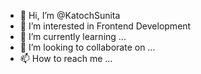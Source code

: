 - 👋 Hi, I’m @KatochSunita
- 👀 I’m interested in Frontend Development
- 🌱 I’m currently learning ...
- 💞️ I’m looking to collaborate on ...
- 📫 How to reach me ...

<!---
KatochSunita/KatochSunita is a ✨ special ✨ repository because its `README.md` (this file) appears on your GitHub profile.
You can click the Preview link to take a look at your changes.
--->
